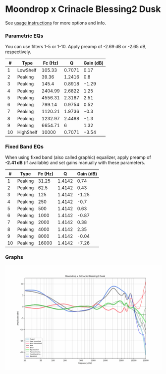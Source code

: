 # Moondrop x Crinacle Blessing2 Dusk
See [usage instructions](https://github.com/jaakkopasanen/AutoEq#usage) for more options and info.

### Parametric EQs
You can use filters 1-5 or 1-10. Apply preamp of -2.69 dB or -2.65 dB, respectively.

|   # | Type      |   Fc (Hz) |      Q |   Gain (dB) |
|-----|-----------|-----------|--------|-------------|
|   1 | LowShelf  |    105.33 | 0.7071 |        0.17 |
|   2 | Peaking   |     39.36 | 1.2416 |        0.8  |
|   3 | Peaking   |    145.4  | 0.8918 |       -1.29 |
|   4 | Peaking   |   2404.99 | 2.6822 |        1.25 |
|   5 | Peaking   |   4556.31 | 2.3187 |        2.51 |
|   6 | Peaking   |    799.14 | 0.9754 |        0.52 |
|   7 | Peaking   |   1120.21 | 1.9736 |       -0.3  |
|   8 | Peaking   |   1232.97 | 2.4488 |       -1.3  |
|   9 | Peaking   |   6654.71 | 6      |        1.32 |
|  10 | HighShelf |  10000    | 0.7071 |       -3.54 |

### Fixed Band EQs
When using fixed band (also called graphic) equalizer, apply preamp of **-2.41 dB** (if available) and set gains manually with these parameters.

|   # | Type    |   Fc (Hz) |      Q |   Gain (dB) |
|-----|---------|-----------|--------|-------------|
|   1 | Peaking |     31.25 | 1.4142 |        0.74 |
|   2 | Peaking |     62.5  | 1.4142 |        0.43 |
|   3 | Peaking |    125    | 1.4142 |       -1.25 |
|   4 | Peaking |    250    | 1.4142 |       -0.7  |
|   5 | Peaking |    500    | 1.4142 |        0.63 |
|   6 | Peaking |   1000    | 1.4142 |       -0.87 |
|   7 | Peaking |   2000    | 1.4142 |        0.38 |
|   8 | Peaking |   4000    | 1.4142 |        2.35 |
|   9 | Peaking |   8000    | 1.4142 |       -0.04 |
|  10 | Peaking |  16000    | 1.4142 |       -7.26 |

### Graphs
![](./Moondrop%20x%20Crinacle%20Blessing2%20Dusk.png)
